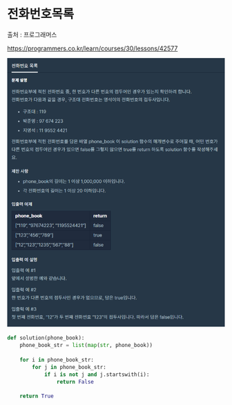 # 전화번호목록

출처 : 프로그래머스

https://programmers.co.kr/learn/courses/30/lessons/42577

![전화번호목록](전화번호목록.assets/전화번호목록.png)

```python
def solution(phone_book):
    phone_book_str = list(map(str, phone_book))

    for i in phone_book_str:
        for j in phone_book_str:
            if i is not j and j.startswith(i):
                return False

    return True
```

